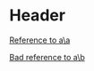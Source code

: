 <!--
 - SPDX-FileCopyrightText: 2023 Serokell <https://serokell.io>
 -
 - SPDX-License-Identifier: MPL-2.0
 -->
# Header

[Reference to a\a](a\a.md#header)

[Bad reference to a\b](a\b.md)
